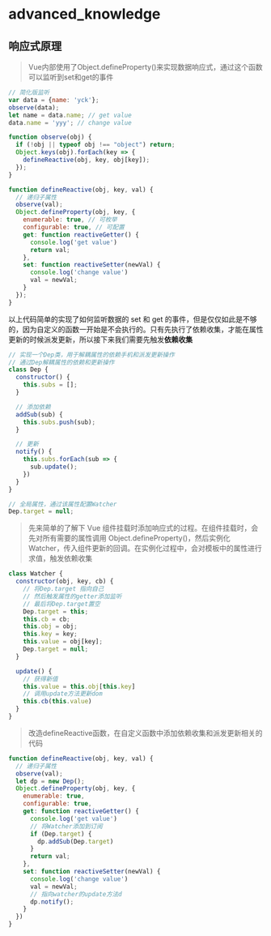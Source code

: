 # advanced_knowledge

## 响应式原理

> Vue内部使用了Object.defineProperty()来实现数据响应式，通过这个函数可以监听到set和get的事件

```js
// 简化版监听
var data = {name: 'yck'};
observe(data);
let name = data.name; // get value
data.name = 'yyy'; // change value

function observe(obj) {
  if (!obj || typeof obj !== "object") return;
  Object.keys(obj).forEach(key => {
    defineReactive(obj, key, obj[key]);
  });
}

function defineReactive(obj, key, val) {
  // 递归子属性
  observe(val);
  Object.defineProperty(obj, key, {
    enumerable: true, // 可枚举
    configurable: true, // 可配置
    get: function reactiveGetter() {
      console.log('get value')
      return val;
    },
    set: function reactiveSetter(newVal) {
      console.log('change value')
      val = newVal;
    }
  });
}
```

以上代码简单的实现了如何监听数据的 set 和 get 的事件，但是仅仅如此是不够的，因为自定义的函数一开始是不会执行的。只有先执行了依赖收集，才能在属性更新的时候派发更新，所以接下来我们需要先触发**依赖收集**

```js
// 实现一个Dep类，用于解耦属性的依赖手机和派发更新操作
// 通过Dep解耦属性的依赖和更新操作
class Dep {
  constructor() {
    this.subs = [];
  }

  // 添加依赖
  addSub(sub) {
    this.subs.push(sub);
  }

  // 更新
  notify() {
    this.subs.forEach(sub => {
      sub.update();
    })
  }
}

// 全局属性，通过该属性配置Watcher
Dep.target = null;
```

> 先来简单的了解下 Vue 组件挂载时添加响应式的过程。在组件挂载时，会先对所有需要的属性调用 Object.defineProperty()，然后实例化 Watcher，传入组件更新的回调。在实例化过程中，会对模板中的属性进行求值，触发依赖收集

```js
class Watcher {
  constructor(obj, key, cb) {
    // 将Dep.target 指向自己
    // 然后触发属性的getter添加监听
    // 最后将Dep.target置空
    Dep.target = this;
    this.cb = cb;
    this.obj = obj;
    this.key = key;
    this.value = obj[key];
    Dep.target = null;
  }

  update() {
    // 获得新值
    this.value = this.obj[this.key]
    // 调用update方法更新dom
    this.cb(this.value)
  }
}
```

> 改造defineReactive函数，在自定义函数中添加依赖收集和派发更新相关的代码

```js
function defineReactive(obj, key, val) {
  // 递归子属性
  observe(val);
  let dp = new Dep();
  Object.defineProperty(obj, key, {
    enumerable: true,
    configurable: true,
    get: function reactiveGetter() {
      console.log('get value')
      // 将Watcher添加到订阅
      if (Dep.target) {
        dp.addSub(Dep.target)
      }
      return val;
    },
    set: function reactiveSetter(newVal) {
      console.log('change value')
      val = newVal;
      // 指向watcher的update方法d
      dp.notify();
    }
  })
}
```
